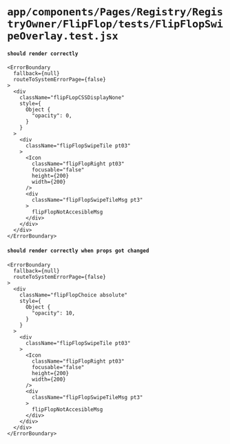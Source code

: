 # `app/components/Pages/Registry/RegistryOwner/FlipFlop/tests/FlipFlopSwipeOverlay.test.jsx`

#### `should render correctly`

```
<ErrorBoundary
  fallback={null}
  routeToSystemErrorPage={false}
>
  <div
    className="flipFLopCSSDisplayNone"
    style={
      Object {
        "opacity": 0,
      }
    }
  >
    <div
      className="flipFlopSwipeTile pt03"
    >
      <Icon
        className="flipFlopRight pt03"
        focusable="false"
        height={200}
        width={200}
      />
      <div
        className="flipFlopSwipeTileMsg pt3"
      >
        flipFlopNotAccesibleMsg
      </div>
    </div>
  </div>
</ErrorBoundary>
```

#### `should render correctly when props got changed`

```
<ErrorBoundary
  fallback={null}
  routeToSystemErrorPage={false}
>
  <div
    className="flipFlopChoice absolute"
    style={
      Object {
        "opacity": 10,
      }
    }
  >
    <div
      className="flipFlopSwipeTile pt03"
    >
      <Icon
        className="flipFlopRight pt03"
        focusable="false"
        height={200}
        width={200}
      />
      <div
        className="flipFlopSwipeTileMsg pt3"
      >
        flipFlopNotAccesibleMsg
      </div>
    </div>
  </div>
</ErrorBoundary>
```

